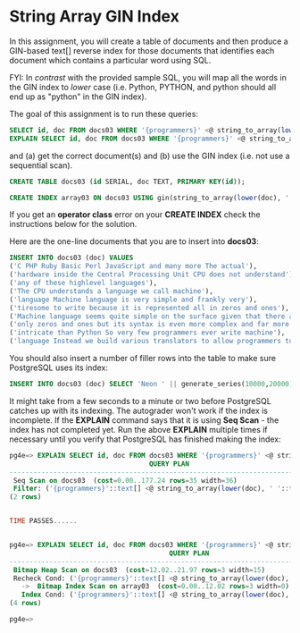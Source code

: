 # String Array GIN Index

In this assignment, you will create a table of documents and then produce a GIN-based text[] reverse index for those documents that identifies each document which contains a particular word using SQL.

FYI: In _contrast_ with the provided sample SQL, you will map all the words in the GIN index to _lower_ case (i.e. Python, PYTHON, and python should all end up as "python" in the GIN index).

The goal of this assignment is to run these queries:

```SQL
SELECT id, doc FROM docs03 WHERE '{programmers}' <@ string_to_array(lower(doc), ' ');
EXPLAIN SELECT id, doc FROM docs03 WHERE '{programmers}' <@ string_to_array(lower(doc), ' ');
```

and (a) get the correct document(s) and (b) use the GIN index (i.e. not use a sequential scan).

```SQL
CREATE TABLE docs03 (id SERIAL, doc TEXT, PRIMARY KEY(id));

CREATE INDEX array03 ON docs03 USING gin(string_to_array(lower(doc), ' ')  array_ops);
```

If you get an **operator class** error on your **CREATE INDEX** check the instructions below for the solution.

Here are the one-line documents that you are to insert into **docs03**:

```SQL
INSERT INTO docs03 (doc) VALUES
('C PHP Ruby Basic Perl JavaScript and many more The actual'),
('hardware inside the Central Processing Unit CPU does not understand'),
('any of these highlevel languages'),
('The CPU understands a language we call machine'),
('language Machine language is very simple and frankly very'),
('tiresome to write because it is represented all in zeros and ones'),
('Machine language seems quite simple on the surface given that there are'),
('only zeros and ones but its syntax is even more complex and far more'),
('intricate than Python So very few programmers ever write machine'),
('language Instead we build various translators to allow programmers to');
```

You should also insert a number of filler rows into the table to make sure PostgreSQL uses its index:

```SQL
INSERT INTO docs03 (doc) SELECT 'Neon ' || generate_series(10000,20000);
```

It might take from a few seconds to a minute or two before PostgreSQL catches up with its indexing. The autograder won't work if the index is incomplete. If the **EXPLAIN** command says that it is using **Seq Scan** - the index has not completed yet. Run the above **EXPLAIN** multiple times if necessary until you verify that PostgreSQL has finished making the index:

```SQL
pg4e=> EXPLAIN SELECT id, doc FROM docs03 WHERE '{programmers}' <@ string_to_array(lower(doc), ' ');
                                   QUERY PLAN
--------------------------------------------------------------------------------
 Seq Scan on docs03  (cost=0.00..177.24 rows=35 width=36)
 Filter: ('{programmers}'::text[] <@ string_to_array(lower(doc), ' '::text))
(2 rows)


TIME PASSES......


pg4e=> EXPLAIN SELECT id, doc FROM docs03 WHERE '{programmers}' <@ string_to_array(lower(doc), ' ');
                                        QUERY PLAN
------------------------------------------------------------------------------------------
 Bitmap Heap Scan on docs03  (cost=12.02..21.97 rows=3 width=15)
 Recheck Cond: ('{programmers}'::text[] <@ string_to_array(lower(doc), ' '::text))
   ->  Bitmap Index Scan on array03  (cost=0.00..12.02 rows=3 width=0)
   Index Cond: ('{programmers}'::text[] <@ string_to_array(lower(doc), ' '::text))
(4 rows)

pg4e=>
```
